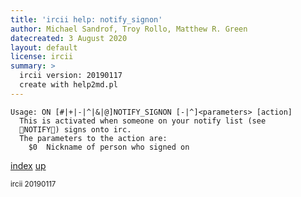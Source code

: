 ```yaml
---
title: 'ircii help: notify_signon'
author: Michael Sandrof, Troy Rollo, Matthew R. Green
datecreated: 3 August 2020
layout: default
license: ircii
summary: >
  ircii version: 20190117
  create with help2md.pl
---
```

```
Usage: ON [#|+|-|^|&|@]NOTIFY_SIGNON [-|^]<parameters> [action]
  This is activated when someone on your notify list (see
  NOTIFY) signs onto irc.  
  The parameters to the action are:
    $0  Nickname of person who signed on
```

[index](index.html)
[up](..)

<small> ircii 20190117 </small>
